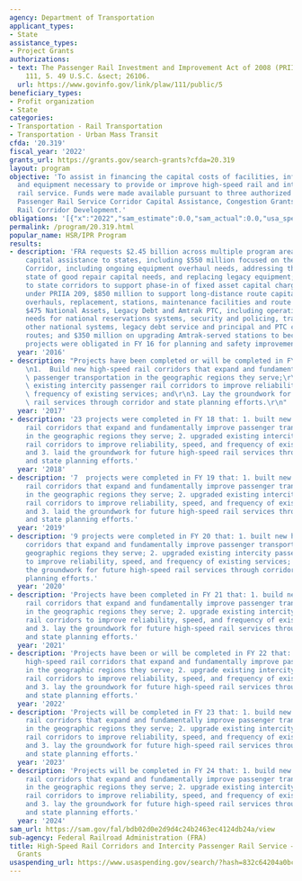 ```yaml
---
agency: Department of Transportation
applicant_types:
- State
assistance_types:
- Project Grants
authorizations:
- text: The Passenger Rail Investment and Improvement Act of 2008 (PRIIA). Pub. L.
    111, 5. 49 U.S.C. &sect; 26106.
  url: https://www.govinfo.gov/link/plaw/111/public/5
beneficiary_types:
- Profit organization
- State
categories:
- Transportation - Rail Transportation
- Transportation - Urban Mass Transit
cfda: '20.319'
fiscal_year: '2022'
grants_url: https://grants.gov/search-grants?cfda=20.319
layout: program
objective: 'To assist in financing the capital costs of facilities, infrastructure,
  and equipment necessary to provide or improve high-speed rail and intercity passenger
  rail service. Funds were made available pursuant to three authorized programs: Intercity
  Passenger Rail Service Corridor Capital Assistance, Congestion Grants; and High-Speed
  Rail Corridor Development.'
obligations: '[{"x":"2022","sam_estimate":0.0,"sam_actual":0.0,"usa_spending_actual":0.0},{"x":"2023","sam_estimate":0.0,"sam_actual":0.0,"usa_spending_actual":-404625.09},{"x":"2024","sam_estimate":0.0,"sam_actual":0.0,"usa_spending_actual":0.0}]'
permalink: /program/20.319.html
popular_name: HSR/IPR Program
results:
- description: 'FRA requests $2.45 billion across multiple program areas related to
    capital assistance to states, including $550 million focused on the Northeast
    Corridor, including ongoing equipment overhaul needs, addressing the backlog of
    state of good repair capital needs, and replacing legacy equipment; $225 million
    to state corridors to support phase-in of fixed asset capital charges to states
    under PRIIA 209, $850 million to support long-distance route capital with equipment
    overhauls, replacement, stations, maintenance facilities and route operations;
    $475 National Assets, Legacy Debt and Amtrak PTC, including operating and capital
    needs for national reservations systems, security and policing, training centers,
    other national systems, legacy debt service and principal and PTC capital on Amtrak
    routes; and $350 million on upgrading Amtrak-served stations to become ADA compliant.  Three
    projects were obligated in FY 16 for planning and safety improvements. '
  year: '2016'
- description: "Projects have been completed or will be completed in FY 17 that:\r\
    \n1.  Build new high-speed rail corridors that expand and fundamentally improve\
    \ passenger transportation in the geographic regions they serve;\r\n2. Upgrade\
    \ existing intercity passenger rail corridors to improve reliability, speed, and\
    \ frequency of existing services; and\r\n3. Lay the groundwork for future high-speed\
    \ rail services through corridor and state planning efforts.\r\n"
  year: '2017'
- description: '23 projects were completed in FY 18 that: 1. built new high-speed
    rail corridors that expand and fundamentally improve passenger transportation
    in the geographic regions they serve; 2. upgraded existing intercity passenger
    rail corridors to improve reliability, speed, and frequency of existing services;
    and 3. laid the groundwork for future high-speed rail services through corridor
    and state planning efforts.'
  year: '2018'
- description: '7  projects were completed in FY 19 that: 1. built new high-speed
    rail corridors that expand and fundamentally improve passenger transportation
    in the geographic regions they serve; 2. upgraded existing intercity passenger
    rail corridors to improve reliability, speed, and frequency of existing services;
    and 3. laid the groundwork for future high-speed rail services through corridor
    and state planning efforts.'
  year: '2019'
- description: '9 projects were completed in FY 20 that: 1. built new high-speed rail
    corridors that expand and fundamentally improve passenger transportation in the
    geographic regions they serve; 2. upgraded existing intercity passenger rail corridors
    to improve reliability, speed, and frequency of existing services; and 3. laid
    the groundwork for future high-speed rail services through corridor and state
    planning efforts.'
  year: '2020'
- description: 'Projects have been completed in FY 21 that: 1. build new high-speed
    rail corridors that expand and fundamentally improve passenger transportation
    in the geographic regions they serve; 2. upgrade existing intercity passenger
    rail corridors to improve reliability, speed, and frequency of existing services;
    and 3. lay the groundwork for future high-speed rail services through corridor
    and state planning efforts.'
  year: '2021'
- description: 'Projects have been or will be completed in FY 22 that: 1. build new
    high-speed rail corridors that expand and fundamentally improve passenger transportation
    in the geographic regions they serve; 2. upgrade existing intercity passenger
    rail corridors to improve reliability, speed, and frequency of existing services;
    and 3. lay the groundwork for future high-speed rail services through corridor
    and state planning efforts.'
  year: '2022'
- description: 'Projects will be completed in FY 23 that: 1. build new high-speed
    rail corridors that expand and fundamentally improve passenger transportation
    in the geographic regions they serve; 2. upgrade existing intercity passenger
    rail corridors to improve reliability, speed, and frequency of existing services;
    and 3. lay the groundwork for future high-speed rail services through corridor
    and state planning efforts.'
  year: '2023'
- description: 'Projects will be completed in FY 24 that: 1. build new high-speed
    rail corridors that expand and fundamentally improve passenger transportation
    in the geographic regions they serve; 2. upgrade existing intercity passenger
    rail corridors to improve reliability, speed, and frequency of existing services;
    and 3. lay the groundwork for future high-speed rail services through corridor
    and state planning efforts.'
  year: '2024'
sam_url: https://sam.gov/fal/bdb02d0e2d9d4c24b2463ec4124db24a/view
sub-agency: Federal Railroad Administration (FRA)
title: High-Speed Rail Corridors and Intercity Passenger Rail Service – Capital Assistance
  Grants
usaspending_url: https://www.usaspending.gov/search/?hash=832c64204a0bc8ae8009a8c772feb6c6
---
```

